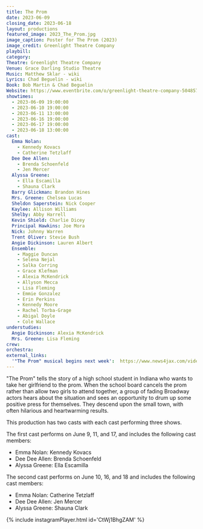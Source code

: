 ```yaml
---
title: The Prom
date: 2023-06-09
closing_date: 2023-06-18
layout: productions
featured_image: 2023_The_Prom.jpg
image_caption: Poster for The Prom (2023)
image_credit: Greenlight Theatre Company
playbill: 
category: 
Theatre: Greenlight Theatre Company
Venue: Grace Darling Studio Theatre
Music: Matthew Sklar - wiki
Lyrics: Chad Beguelin - wiki
Book: Bob Martin & Chad Beguelin
Website: https://www.eventbrite.com/o/greenlight-theatre-company-50485732523
showtimes:
  - 2023-06-09 19:00:00
  - 2023-06-10 19:00:00
  - 2023-06-11 13:00:00
  - 2023-06-16 19:00:00
  - 2023-06-17 19:00:00
  - 2023-06-18 13:00:00
cast:
  Emma Nolan: 
    - Kennedy Kovacs 
    - Catherine Tetzlaff
  Dee Dee Allen:
    - Brenda Schoenfeld 
    - Jen Mercer
  Alyssa Greene: 
    - Ella Escamilla 
    - Shauna Clark 
  Barry Glickman: Brandon Hines
  Mrs. Greene: Chelsea Lucas
  Sheldon Saperstein: Nick Cooper
  Kaylee: Allison Williams
  Shelby: Abby Harrell
  Kevin Shield: Charlie Dicey
  Principal Hawkins: Joe Mora
  Nick: Johnny Warren
  Trent Oliver: Stevie Bush
  Angie Dickinson: Lauren Albert
  Ensemble: 
    - Maggie Duncan
    - Selena Nejal
    - Salka Corring
    - Grace Klefman
    - Alexia McKendrick
    - Allyson Mecca
    - Lisa Fleming
    - Emmie Gonzalez
    - Erin Perkins
    - Kennedy Moore
    - Rachel Torba-Grage
    - Abigal Doyle
    - Cole Wallace
understudies:
  Angie Dickinson: Alexia McKendrick
  Mrs. Greene: Lisa Fleming
crew:
orchestra:
external_links:
  '"The Prom" musical begins next week':  https://www.news4jax.com/video/morning-show/2023/06/03/the-prom-musical-begins-next-week/
---
```

"The Prom" tells the story of a high school student in Indiana who wants to take her girlfriend to the prom. When the school board cancels the prom rather than allow two girls to attend together, a group of fading Broadway actors hears about the situation and sees an opportunity to drum up some positive press for themselves. They descend upon the small town, with often hilarious and heartwarming results.

This production has two casts with each cast performing three shows. 

The first cast performs on June 9, 11, and 17, and includes the following cast members:
- Emma Nolan: Kennedy Kovacs
- Dee Dee Allen: Brenda Schoenfeld
- Alyssa Greene: Ella Escamilla

The second cast performs on June 10, 16, and 18 and includes the following cast members:
- Emma Nolan: Catherine Tetzlaff
- Dee Dee Allen: Jen Mercer
- Alyssa Greene: Shauna Clark

{% include instagramPlayer.html id='CtWj1BhgZAM' %}
